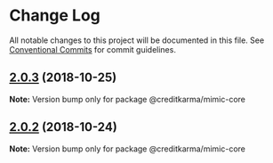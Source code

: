 # Change Log

All notable changes to this project will be documented in this file.
See [Conventional Commits](https://conventionalcommits.org) for commit guidelines.

<a name="2.0.3"></a>
## [2.0.3](https://github.com/creditkarma/Mimic/tree/master/packages/mimic-core/compare/v2.0.2...v2.0.3) (2018-10-25)

**Note:** Version bump only for package @creditkarma/mimic-core





<a name="2.0.2"></a>
## [2.0.2](https://github.com/creditkarma/Mimic/tree/master/packages/mimic-core/compare/v2.0.0...v2.0.2) (2018-10-24)

**Note:** Version bump only for package @creditkarma/mimic-core
